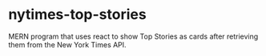 # nytimes-top-stories
MERN program that uses react to show Top Stories as cards after retrieving them from the New York Times API.
